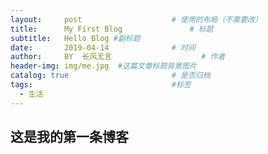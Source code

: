 ```yaml
---
layout:     post   				    # 使用的布局（不需要改）
title:      My First Blog 				# 标题 
subtitle:   Hello Blog #副标题
date:       2019-04-14 				# 时间
author:     BY 	长风无言					# 作者
header-img: img/me.jpg 	#这篇文章标题背景图片
catalog: true 						# 是否归档
tags:								#标签
  - 生活
---
```


## 这是我的第一条博客

